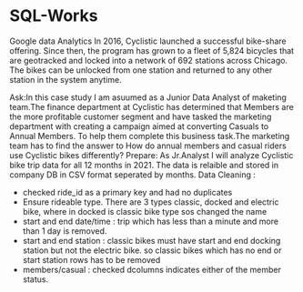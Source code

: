 # SQL-Works
Google data Analytics 
In 2016, Cyclistic launched a successful bike-share offering. Since then, the program has grown to a fleet of 5,824 bicycles that
are geotracked and locked into a network of 692 stations across Chicago. The bikes can be unlocked from one station and
returned to any other station in the system anytime. 

Ask:In this case study I am asuumed as a Junior Data Analyst of maketing team.The finance department at Cyclistic has determined that Members are the more profitable customer segment and have tasked the marketing department with creating a campaign aimed at converting Casuals to Annual Members. To help them complete this business task.The marketing team has to find the answer to How do annual members and casual riders use Cyclistic bikes differently?
Prepare: As Jr.Analyst I will analyze Cyclistic bike trip data for all 12 months in 2021. The data is relaible and stored in company DB in CSV format seperated by months.
Data Cleaning : 
- checked ride_id as a primary key and had no duplicates
- Ensure rideable type. There are 3 types classic, docked and electric bike, where in docked is classic bike type sos changed the name
- start and end date/time : trip which has less than a minute and more than 1 day is removed.
-  start and end station : classic bikes must have start and end docking station but not the electric bike. so classic bikes which has no end or start station rows has to be removed
-  members/casual : checked dcolumns indicates either of the member status.


